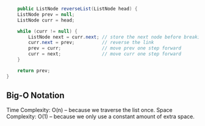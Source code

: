 ```java
    public ListNode reverseList(ListNode head) {
    ListNode prev = null;
    ListNode curr = head;

    while (curr != null) {
        ListNode next = curr.next; // store the next node before breaking the link
        curr.next = prev;          // reverse the link
        prev = curr;               // move prev one step forward
        curr = next;               // move curr one step forward
    }

    return prev;
}

```


## Big-O Notation
Time Complexity: O(n) – because we traverse the list once.
Space Complexity: O(1) – because we only use a constant amount of extra space.

